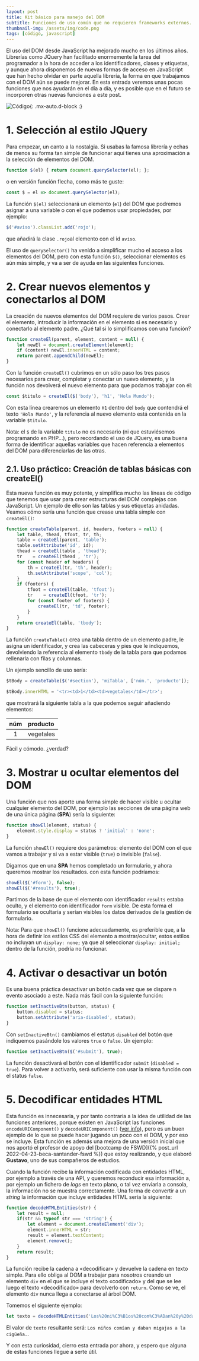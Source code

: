 ```yaml
---
layout: post
title: Kit básico para manejo del DOM
subtitle: Funciones de uso común que no requieren frameworks externos.
thumbnail-img: /assets/img/code.png
tags: [código, javascript]
---
```


El uso del DOM desde JavaScript ha mejorado mucho en los últimos años. Librerías como JQuery han facilitado enormemente la tarea del programador a la hora de acceder a los identificadores, clases y etiquetas, y aunque ahora disponemos de nuevas formas de acceso en JavaScript que han hecho olvidar en parte aquella librería, la forma en que trabajamos con el DOM aún se puede mejorar. En esta entrada veremos unas pocas funciones que nos ayudarán en el día a día, y es posible que en el futuro se incorporen otras nuevas funciones a este post.

![Código](/assets/img/code.png){: .mx-auto.d-block :}

# 1. Selección al estilo JQuery

Para empezar, un canto a la nostalgia. Si usabas la famosa librería y echas de menos su forma tan simple de funcionar aquí tienes una aproximación a la selección de elementos del DOM.

```javascript
function $(el) { return document.querySelector(el); };
```
o en versión función flecha, como más te guste:

```javascript
const $ = el => document.querySelector(el);
```
La función ```$(el)``` seleccionará un elemento (```el```) del DOM que podremos asignar a una variable o con el que podemos usar propiedades, por ejemplo:

```javascript
$('#aviso').classList.add('rojo');
```
que añadirá la clase ```.rojo```al elemento con el id ```aviso```.

El uso de ```querySelector()``` ha venido a simplificar mucho el acceso a los elementos del DOM, pero con esta función ```$()```, seleccionar elementos es aún más simple, y va a ser de ayuda en las siguientes funciones.

# 2. Crear nuevos elementos y conectarlos al DOM

La creación de nuevos elementos del DOM requiere de varios pasos. Crear el elemento, introducir la información en el elemento si es necesario y conectarlo al elemento padre. ¿Qué tal si lo simplificamos con una función?

```javascript
function createEl(parent, element, content = null) {
    let newEl = document.createElement(element);
    if (content) newEl.innerHTML = content;
    return parent.appendChild(newEl);
}
```
Con la función ```createEl()``` cubrimos en un sólo paso los tres pasos necesarios para crear, completar y conectar un nuevo elemento, y la función nos devolverá el nuevo elemento para que podamos trabajar con él:

```javascript
const $titulo = createEl($('body'), 'h1', 'Hola Mundo');
```
Con esta línea crearemos un elemento ```H1``` dentro del ```body``` que contendrá el texto ```'Hola Mundo'```, y la referencia al nuevo elemento está contenida en la variable ```$titulo```.

Nota: el ```$``` de la variable ```titulo``` no es necesario (ni que estuviésemos programando en PHP...), pero recordando el uso de JQuery, es una buena forma de identificar aquellas variables que hacen referencia a elementos del DOM para diferenciarlas de las otras.

## 2.1. Uso práctico: Creación de tablas básicas con createEl()

Esta nueva función es muy potente, y simplifica mucho las líneas de código que tenemos que usar para crear estructuras del DOM complejas con JavaScript. Un ejemplo de ello son las tablas y sus etiquetas anidadas. Veamos cómo sería una función que crease una tabla simple con ```createEl()```:

```javascript
function createTable(parent, id, headers, footers = null) {
    let table, thead, tfoot, tr, th;
    table = createEl(parent, 'table');
    table.setAttribute('id', id);
    thead = createEl(table , 'thead');
    tr    = createEl(thead , 'tr');
    for (const header of headers) {
        th = createEl(tr, 'th', header);
        th.setAttribute('scope', 'col');
    }
    if (footers) {
        tfoot = createEl(table, 'tfoot');
        tr    = createEl(tfoot, 'tr');
        for (const footer of footers) {
            createEl(tr, 'td', footer);
        } 
    }
    return createEl(table, 'tbody');
}
```

La función ```createTable()``` crea una tabla dentro de un elemento padre, le asigna un identificador, y crea las cabeceras y pies que le indiquemos, devolviendo la referencia al elemento ```tbody``` de la tabla para que podamos rellenarla con filas y columnas.

Un ejemplo sencillo de uso sería:

```javascript
$tBody = createTable($('#section'), 'miTabla', ['núm.', 'producto']);

$tBody.innerHTML = '<tr><td>1</td><td>vegetales</td></tr>';
```
que mostrará la siguiente tabla a la que podemos seguir añadiendo elementos:

| núm | producto |
| :---: |:--- |
| 1 | vegetales |

Fácil y cómodo. ¿verdad?

# 3. Mostrar u ocultar elementos del DOM

Una función que nos aporte una forma simple de hacer visible u ocultar cualquier elemento del DOM, por ejemplo las secciones de una página web de una única página (**SPA**) sería la siguiente:

```javascript
function showEl(element, status) {
    element.style.display = status ? 'initial' : 'none';
}
```

La función ```showEl()``` requiere dos parámetros: elemento del DOM con el que vamos a trabajar y si va a estar visible (```true```) o invisible (```false```).

Digamos que en una **SPA** hemos completado un formulario, y ahora queremos mostrar los resultados. con esta función podríamos:

```javascript
showEl($('#form'), false);
showEl($('#results'), true);
```
Partimos de la base de que el elemento con identificador ```results``` estaba oculto, y el elemento con identificador ```form``` visible. De esta forma el formulario se ocultaría y serían visibles los datos derivados de la gestión de formulario.

Nota: Para que ```showEl()``` funcione adecuadamente, es preferible que, a la hora de definir los estilos CSS del elemento a mostrar/ocultar, estos estilos no incluyan un ```display: none;``` ya que al seleccionar ```display: initial;``` dentro de la función, podría no funcionar.

# 4. Activar o desactivar un botón

Es una buena práctica desactivar un botón cada vez que se dispare n evento asociado a este. Nada más fácil con la siguiente función:

```javascript
function setInactiveBtn(button, status) {
    button.disabled = status;
    button.setAttribute('aria-disabled', status);
}
```

Con ```setInactiveBtn()``` cambiamos el estatus ```disabled``` del botón que indiquemos pasándole los valores ```true``` o ```false```. Un ejemplo:

```javascript
function setInactiveBtn($('#submit'), true);
```

La función desactivará el botón con el identificador ```submit``` (```disabled = true```). Para volver a activarlo, será suficiente con usar la misma función con el status ```false```.

# 5. Decodificar entidades HTML

Esta función es innecesaria, y por tanto contraria a la idea de utilidad de las funciones anteriores, porque existen en JavaScript las funciones ```encodeURIComponent()``` y ```decodeURIComponent()``` ([ver info](https://www.w3schools.com/jsref/jsref_decodeuricomponent.asp)), pero es un buen ejemplo de lo que se puede hacer jugando un poco con el DOM, y por eso se incluye. Esta función es además una mejora de una versión inicial que nos aportó el profesor de apoyo del [bootcamp de FSWD]({% post_url 2022-04-23-beca-santander-fswd %}) que estoy realizando, y que elaboró **Gustavo**, uno de sus compañeros de estudios.

Cuando la función recibe la información codificada con entidades HTML, por ejemplo a través de una API, y queremos reconducir esa información a, por ejemplo un fichero de _logs_ en texto plano, o tal vez enviarla a consola, la información no se muestra correctamente. Una forma de convertir a un _string_ la información que incluye entidades HTML sería la siguiente:

```javascript
function decodeHTMLEntities(str) {
    let result = null;
    if(str && typeof str === 'string') {
        let element = document.createElement('div');
        element.innerHTML = str;
        result = element.textContent;
        element.remove();
    }
    return result;
}
```

La función recibe la cadena a «decodificar» y devuelve la cadena en texto simple. Para ello obliga al DOM a trabajar para nosotros creando un elemento ```div``` en el que se incluye el texto «codificado» y del que se lee luego el texto «decodificado» para devolverlo con ```return```. Como se ve, el elemento ```div``` nunca llega a conectarse al árbol DOM.

Tomemos el siguiente ejemplo:

```javascript
let texto = decodeHTMLEntities('Los%20ni%C3%B1os%20com%C3%ADan%20y%20daban%20migajas%20a%20la%20cig%C3%BCe%C3%B1a.');
```
El valor de ```texto``` resultante será: ```Los niños comían y daban migajas a la cigüeña.```.

Y con esta curiosidad, cierro esta entrada por ahora, y espero que alguna de estas funciones llegue a serte útil.


